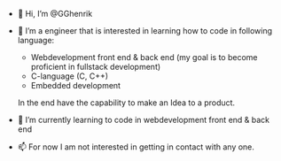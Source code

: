 - 👋 Hi, I’m @GGhenrik
  
- 👀 I’m a engineer that is interested in learning how to code in following language:
    - Webdevelopment front end & back end (my goal is to become proficient in fullstack development)
    - C-language (C, C++)
    - Embedded development

  In the end have the capability to make an Idea to a product.
  
- 🌱 I’m currently learning to code in webdevelopment front end & back end
  
- 📫 For now I am not interested in getting in contact with any one.


